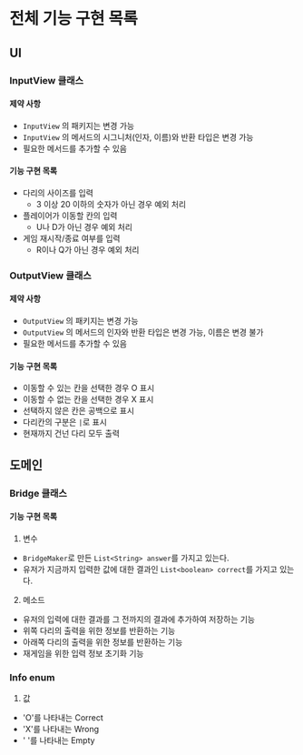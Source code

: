 # 전체 기능 구현 목록
## UI
### InputView 클래스
#### 제약 사항
* `InputView` 의 패키지는 변경 가능
* `InputView` 의 메서드의 시그니처(인자, 이름)와 반환 타입은 변경 가능
* 필요한 메서드를 추가할 수 있음
#### 기능 구현 목록
* 다리의 사이즈를 입력
  * 3 이상 20 이하의 숫자가 아닌 경우 예외 처리
* 플레이어가 이동할 칸의 입력
  * U나 D가 아닌 경우 예외 처리
* 게임 재시작/종료 여부를 입력
  * R이나 Q가 아닌 경우 예외 처리
### OutputView 클래스
#### 제약 사항
* `OutputView` 의 패키지는 변경 가능
* `OutputView` 의 메서드의 인자와 반환 타입은 변경 가능, 이름은 변경 불가
* 필요한 메서드를 추가할 수 있음
#### 기능 구현 목록
* 이동할 수 있는 칸을 선택한 경우 O 표시
* 이동할 수 없는 칸을 선택한 경우 X 표시
* 선택하지 않은 칸은 공백으로 표시
* 다리칸의 구분은 ` | `로 표시
* 현재까지 건넌 다리 모두 출력

## 도메인
### Bridge 클래스
#### 기능 구현 목록
1) 변수
* `BridgeMaker`로 만든 `List<String> answer`를 가지고 있는다.
* 유저가 지금까지 입력한 값에 대한 결과인 `List<boolean> correct`를 가지고 있는다.
2) 메소드
* 유저의 입력에 대한 결과를 그 전까지의 결과에 추가하여 저장하는 기능
* 위쪽 다리의 출력을 위한 정보를 반환하는 기능
* 아래쪽 다리의 출력을 위한 정보를 반환하는 기능
* 재게임을 위한 입력 정보 초기화 기능

### Info enum
1) 값
* 'O'를 나타내는 Correct
* 'X'를 나타내는 Wrong
* ' '를 나타내는 Empty